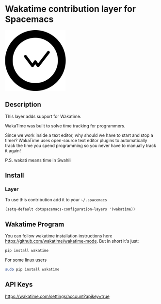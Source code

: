 # Wakatime contribution layer for Spacemacs

![logo_wakatime](img/wakatime.png) 

## Description

This layer adds support for Wakatime.

WakaTime was built to solve time tracking for programmers.

Since we work inside a text editor, why should we have to start and stop a timer? WakaTime uses open-source text editor plugins to automatically track the time you spend programming so you never have to manually track it again!

P.S. wakati means time in Swahili

## Install

### Layer

To use this contribution add it to your `~/.spacemacs`

```elisp
(setq-default dotspacemacs-configuration-layers '(wakatime))
```

## Wakatime Program

You can follow wakatime installation instructions here
https://github.com/wakatime/wakatime-mode.
But in short it's just:
```sh
pip install wakatime
```
For some linux users
```sh
sudo pip install wakatime
```

## API Keys


https://wakatime.com/settings/account?apikey=true
